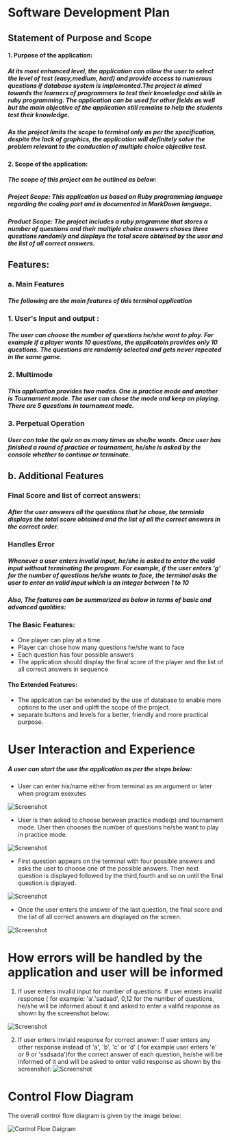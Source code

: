 # ****Software Development Plan****
## **Statement of Purpose and Scope**
#### **1. Purpose of the application:**
##### At its most enhanced level, the application can allow the user to select the level of test (easy,medium, hard) and provide access to numerous questions if database system is implemented.The project is aimed towards the learners of programmers to test their knowledge and skills in ruby programming. The application can be used for other fields as well but the main objective of the application still remains to help the students test their knowledge.
##### As the project limits the scope to terminal only as per the specification, despite the lack of graphics, the application will definitely solve the problem relevant to the conduction of multiple choice objective test. 






#### **2. Scope of the application:**
#####  The scope of this project can be outlined as below:
##### Project Scope:  This application us based on Ruby programming language regarding the coding part and is documented in MarkDown language.

##### Product Scope: The project includes a ruby programme that stores a number of questions and their multiple choice answers choses three questions randomly and displays the total score obtained by the user and the list of all correct answers.
## **Features:**
### **a. Main Features**
##### The following are the main features of this terminal application
### **1. User's Input and output :** 
##### The user can choose the number of questions he/she want to play. For example if a player wants 10 questions, the applicatoin provides only 10 questions. The questions are randomly selected and gets never repeated in the same game. 
### **2. Multimode**
##### This application provides two modes. One is practice mode and another is Tournament mode. The user can chose the mode and keep on playing. There are 5 questions in tournament mode.

### **3. Perpetual Operation**
##### User can take the quiz on as many times as she/he wants. Once user has finished a round of practice or tournament, he/she is asked by the console whether to continue or terminate.
## **b. Additional Features**
### **Final Score and list of correct answers:**
##### After the user answers all the questions that he chose, the terminla displays the total score obtained and the list of all the correct answers in the correct order.
### **Handles Error**
##### Whenever a user enters invalid input, he/she is asked to enter the valid input without terminating the program. For example, if the user enters 'g' for the number of questions he/she wants to face, the terminal asks the user to enter an valid input which is an integer between 1 to 10
##### Also, The features can be  summarized as below in terms of basic and advanced qualities:

### **The Basic Features:**
 
* One player can play at a time
* Player can chose how many questions he/she want to face
* Each question has four possible answers
* The application should display the final score of the player and the list of all correct answers in sequence 

#### **The Extended Features:**
* The application can be extended by the use of database to enable more options to the user and uplift the scope of the project.
* separate buttons and levels for a better, friendly and more practical purpose.

# **User Interaction and Experience**
##### A user can start the use the application as per the steps below:
* User can enter his/name either from terminal as an argument or later when program exexutes

![Screenshot](/images/output1.png)
* User is then asked to choose between practice mode(p) and tournament mode. User then chooses the number of questions he/she want to play in practice mode. 

![Screenshot](/images/output3.png)

* First question appears on the terminal with four possible answers and asks the user to choose one of the possible answers. Then next question is displayed followed by the third,fourth and so on until the final question is diplayed.

![Screenshot](/images/output4.png)


* Once the user enters the answer of the last question, the final score and the list of all correct answers are displayed on the screen.

![Screenshot](/images/output5.png)

# **How errors will be handled by the application and user will be informed**
1. If user enters invalid input for number of questions:
If user enters invalid response ( for example: 'a'.'sadsad', 0,12 for the number of questions, he/she will be informed about it and asked to enter a valifd response as shown by the screenshot below:

![Screenshot](/images/error.png)


2. If user enters invlaid response for correct answer:
If user enters any other response instead of 'a', 'b', 'c' or 'd' ( for example user enters 'e' or 9 or 'ssdsada')for the correct answer of each question, he/she will be informed of it and will be asked to enter valid response as shown by the screenshot:
![Screenshot](/images/error2.png)



# **Control Flow Diagram**
The overall control flow diagram is given by the image below:

![Control Flow Daigram](/screenshots/controlflow.png)







